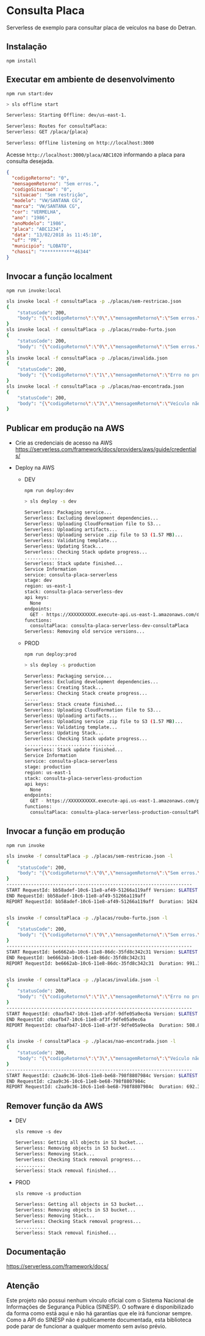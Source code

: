 # Consulta Placa

Serverless de exemplo para consultar placa de veículos na base do Detran.

## Instalação
`npm install`

## Executar em ambiente de desenvolvimento
`npm run start:dev`

```sh
> sls offline start

Serverless: Starting Offline: dev/us-east-1.

Serverless: Routes for consultaPlaca:
Serverless: GET /placa/{placa}

Serverless: Offline listening on http://localhost:3000
````

Acesse `http://localhost:3000/placa/ABC1020` informando a placa para consulta desejada.

```json
{
  "codigoRetorno": "0",
  "mensagemRetorno": "Sem erros.",
  "codigoSituacao": "0",
  "situacao": "Sem restrição",
  "modelo": "VW/SANTANA CG",
  "marca": "VW/SANTANA CG",
  "cor": "VERMELHA",
  "ano": "1986",
  "anoModelo": "1986",
  "placa": "ABC1234",
  "data": "13/02/2018 às 11:45:10",
  "uf": "PR",
  "municipio": "LOBATO",
  "chassi": "************46344"
}
```

## Invocar a função localment
`npm run invoke:local`

```sh
sls invoke local -f consultaPlaca -p ./placas/sem-restricao.json
{
    "statusCode": 200,
    "body": "{\"codigoRetorno\":\"0\",\"mensagemRetorno\":\"Sem erros.\",\"codigoSituacao\":\"0\",\"situacao\":\"Sem restrição\",\"modelo\":\"I/FERRARI 360 MODENA\",\"marca\":\"I/FERRARI 360 MODENA\",\"cor\":\"VERMELHA\",\"ano\":\"1999\",\"anoModelo\":\"2000\",\"placa\":\"AFT0017\",\"data\":\"13/02/2018 às 12:05:34\",\"uf\":\"PR\",\"municipio\":\"QUATRO BARRAS\",\"chassi\":\"************15765\"}"
}
sls invoke local -f consultaPlaca -p ./placas/roubo-furto.json
{
    "statusCode": 200,
    "body": "{\"codigoRetorno\":\"0\",\"mensagemRetorno\":\"Sem erros.\",\"codigoSituacao\":\"1\",\"situacao\":\"Roubo/Furto\",\"modelo\":\"I/MMC L200 4X4\",\"marca\":\"I/MMC L200 4X4\",\"cor\":\"PRETA\",\"ano\":\"1992\",\"anoModelo\":\"1993\",\"placa\":\"FFF0012\",\"data\":\"13/02/2018 às 12:05:36\",\"uf\":\"SP\",\"municipio\":\"SAO PAULO\",\"chassi\":\"************01561\"}"
}
sls invoke local -f consultaPlaca -p ./placas/invalida.json
{
    "statusCode": 200,
    "body": "{\"codigoRetorno\":\"1\",\"mensagemRetorno\":\"Erro no processamento da consulta.\"}"
}
sls invoke local -f consultaPlaca -p ./placas/nao-encontrada.json
{
    "statusCode": 200,
    "body": "{\"codigoRetorno\":\"3\",\"mensagemRetorno\":\"Veículo não encontrado.\"}"
}
```

## Publicar em produção na AWS

  - Crie as credenciais de acesso na AWS
    https://serverless.com/framework/docs/providers/aws/guide/credentials/


  - Deploy na AWS
  
    - DEV
    
      `npm run deploy:dev`

      ```sh
      > sls deploy -s dev

      Serverless: Packaging service...
      Serverless: Excluding development dependencies...
      Serverless: Uploading CloudFormation file to S3...
      Serverless: Uploading artifacts...
      Serverless: Uploading service .zip file to S3 (1.57 MB)...
      Serverless: Validating template...
      Serverless: Updating Stack...
      Serverless: Checking Stack update progress...
      ..............
      Serverless: Stack update finished...
      Service Information
      service: consulta-placa-serverless
      stage: dev
      region: us-east-1
      stack: consulta-placa-serverless-dev
      api keys:
        None
      endpoints:
        GET - https://XXXXXXXXXX.execute-api.us-east-1.amazonaws.com/dev/placa/{placa}
      functions:
        consultaPlaca: consulta-placa-serverless-dev-consultaPlaca
      Serverless: Removing old service versions...
      ```

    - PROD
    
      `npm run deploy:prod`

      ```sh
      > sls deploy -s production

      Serverless: Packaging service...
      Serverless: Excluding development dependencies...
      Serverless: Creating Stack...
      Serverless: Checking Stack create progress...
      .....
      Serverless: Stack create finished...
      Serverless: Uploading CloudFormation file to S3...
      Serverless: Uploading artifacts...
      Serverless: Uploading service .zip file to S3 (1.57 MB)...
      Serverless: Validating template...
      Serverless: Updating Stack...
      Serverless: Checking Stack update progress...
      .................................
      Serverless: Stack update finished...
      Service Information
      service: consulta-placa-serverless
      stage: production
      region: us-east-1
      stack: consulta-placa-serverless-production
      api keys:
        None
      endpoints:
        GET - https://XXXXXXXXXX.execute-api.us-east-1.amazonaws.com/production/placa/{placa}
      functions:
        consultaPlaca: consulta-placa-serverless-production-consultaPlaca
      ```

## Invocar a função em produção
`npm run invoke`

```sh
sls invoke -f consultaPlaca -p ./placas/sem-restricao.json -l
{
    "statusCode": 200,
    "body": "{\"codigoRetorno\":\"0\",\"mensagemRetorno\":\"Sem erros.\",\"codigoSituacao\":\"0\",\"situacao\":\"Sem restrição\",\"modelo\":\"I/FERRARI 360 MODENA\",\"marca\":\"I/FERRARI 360 MODENA\",\"cor\":\"VERMELHA\",\"ano\":\"1999\",\"anoModelo\":\"2000\",\"placa\":\"AFT0017\",\"data\":\"13/02/2018 às 12:03:58\",\"uf\":\"PR\",\"municipio\":\"QUATRO BARRAS\",\"chassi\":\"************15765\"}"
}
--------------------------------------------------------------------
START RequestId: bb58adef-10c6-11e8-af49-51266a119aff Version: $LATEST
END RequestId: bb58adef-10c6-11e8-af49-51266a119aff
REPORT RequestId: bb58adef-10c6-11e8-af49-51266a119aff	Duration: 1624.65 ms	Billed Duration: 1700 ms 	Memory Size: 1024 MB	Max Memory Used: 43 MB


sls invoke -f consultaPlaca -p ./placas/roubo-furto.json -l
{
    "statusCode": 200,
    "body": "{\"codigoRetorno\":\"0\",\"mensagemRetorno\":\"Sem erros.\",\"codigoSituacao\":\"1\",\"situacao\":\"Roubo/Furto\",\"modelo\":\"I/MMC L200 4X4\",\"marca\":\"I/MMC L200 4X4\",\"cor\":\"PRETA\",\"ano\":\"1992\",\"anoModelo\":\"1993\",\"placa\":\"FFF0012\",\"data\":\"13/02/2018 às 12:04:02\",\"uf\":\"SP\",\"municipio\":\"SAO PAULO\",\"chassi\":\"************01561\"}"
}
--------------------------------------------------------------------
START RequestId: be6662ab-10c6-11e8-86dc-35fd8c342c31 Version: $LATEST
END RequestId: be6662ab-10c6-11e8-86dc-35fd8c342c31
REPORT RequestId: be6662ab-10c6-11e8-86dc-35fd8c342c31	Duration: 991.36 ms	Billed Duration: 1000 ms 	Memory Size: 1024 MB	Max Memory Used: 46 MB


sls invoke -f consultaPlaca -p ./placas/invalida.json -l
{
    "statusCode": 200,
    "body": "{\"codigoRetorno\":\"1\",\"mensagemRetorno\":\"Erro no processamento da consulta.\"}"
}
--------------------------------------------------------------------
START RequestId: c0aafb47-10c6-11e8-af3f-9dfe05a9ec6a Version: $LATEST
END RequestId: c0aafb47-10c6-11e8-af3f-9dfe05a9ec6a
REPORT RequestId: c0aafb47-10c6-11e8-af3f-9dfe05a9ec6a	Duration: 508.87 ms	Billed Duration: 600 ms 	Memory Size: 1024 MB	Max Memory Used: 47 MB


sls invoke -f consultaPlaca -p ./placas/nao-encontrada.json -l
{
    "statusCode": 200,
    "body": "{\"codigoRetorno\":\"3\",\"mensagemRetorno\":\"Veículo não encontrado.\"}"
}
--------------------------------------------------------------------
START RequestId: c2aa9c36-10c6-11e8-be68-798f8807984c Version: $LATEST
END RequestId: c2aa9c36-10c6-11e8-be68-798f8807984c
REPORT RequestId: c2aa9c36-10c6-11e8-be68-798f8807984c	Duration: 692.35 ms	Billed Duration: 700 ms 	Memory Size: 1024 MB	Max Memory Used: 47 MB
```

## Remover função da AWS

  - DEV
  
    `sls remove -s dev`

    ```sh
    Serverless: Getting all objects in S3 bucket...
    Serverless: Removing objects in S3 bucket...
    Serverless: Removing Stack...
    Serverless: Checking Stack removal progress...
    ...........
    Serverless: Stack removal finished...
    ```

  - PROD

    `sls remove -s production`

    ```sh
    Serverless: Getting all objects in S3 bucket...
    Serverless: Removing objects in S3 bucket...
    Serverless: Removing Stack...
    Serverless: Checking Stack removal progress...
    ...........
    Serverless: Stack removal finished...
    ```


## Documentação

https://serverless.com/framework/docs/


## Atenção

Este projeto não possui nenhum vínculo oficial com o Sistema Nacional de Informações de Segurança Pública (SINESP). O software é disponibilizado da forma como está aqui e não há garantias que ele irá funcionar sempre. Como a API do SINESP não é publicamente documentada, esta biblioteca pode parar de funcionar a qualquer momento sem aviso prévio.